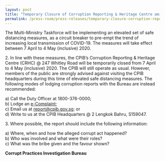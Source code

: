 ```yaml
---
layout: post
title: "Temporary Closure of Corruption Reporting & Heritage Centre amidst elevated safe distancing measures"
permalink: /press-room/press-releases/temporary-closure-corruption-reporting-heritage-centre-amidst-elevated/
---
```

The Multi-Ministry Taskforce will be implementing an elevated set of safe distancing measures, as a circuit breaker to pre-empt the trend of increasing local transmission of COVID-19. The measures will take effect between 7 April to 4 May (inclusive) 2020.

2\.        In line with these measures, the CPIB’s Corruption Reporting & Heritage Centre (CRHC) @ 247 Whitley Road will be temporarily closed from 7 April to 4 May (inclusive) 2020. The CPIB will still operate as usual. However, members of the public are strongly advised against visiting the CPIB headquarters during this time of elevated safe distancing measures. The following modes of lodging corruption reports with the Bureau are instead recommended:

a) Call the Duty Officer at 1800-376-0000;<br />
b) Lodge an [e-Complaint](/e-services/e-complaint-for-corrupt-conduct);<br>
c) Email us at <a class="spamspan" href="mailto:report@cpib.gov.sg">report@cpib.gov.sg</a>; or<br />
d) Write to us at the CPIB Headquarters @ 2 Lengkok Bahru, S159047.

3\.        Where possible, the report should include the following information:

a) Where, when and how the alleged corrupt act happened?<br />
b) Who was involved and what were their roles?<br />
c) What was the bribe given and the favour shown?

**Corrupt Practices Investigation Bureau**
